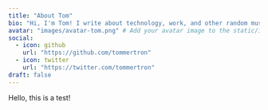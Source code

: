 ```yaml
---
title: "About Tom"
bio: "Hi, I'm Tom! I write about technology, work, and other random musings."
avatar: "images/avatar-tom.png" # Add your avatar image to the static/images directory
social:
  - icon: github
    url: "https://github.com/tommertron"
  - icon: twitter
    url: "https://twitter.com/tommertron"
draft: false
---
```

Hello, this is a test!